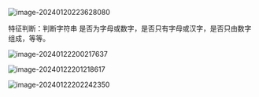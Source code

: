 ![image-20240120223628080](https://rcllll.oss-cn-guangzhou.aliyuncs.com/202401202236160.png)







特征判断：判断字符串 是否为字母或数字，是否只有字母或汉字，是否只由数字 组成，等等。

![image-20240122200217637](https://rcllll.oss-cn-guangzhou.aliyuncs.com/202401222002677.png)









![image-20240122201218617](https://rcllll.oss-cn-guangzhou.aliyuncs.com/202401222012647.png)





![image-20240122202242350](https://rcllll.oss-cn-guangzhou.aliyuncs.com/202401222022402.png)